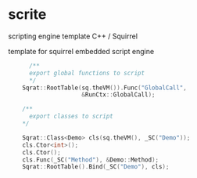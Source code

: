 # scrite
scripting engine template C++ / Squirrel

template for squirrel embedded script engine

```cpp
      /**
      export global functions to script
      */
    Sqrat::RootTable(sq.theVM()).Func("GlobalCall",
                     &RunCtx::GlobalCall);

    /**
      export classes to script
    */

    Sqrat::Class<Demo> cls(sq.theVM(), _SC("Demo"));
    cls.Ctor<int>();
    cls.Ctor();
    cls.Func(_SC("Method"), &Demo::Method);
    Sqrat::RootTable().Bind(_SC("Demo"), cls);
```

